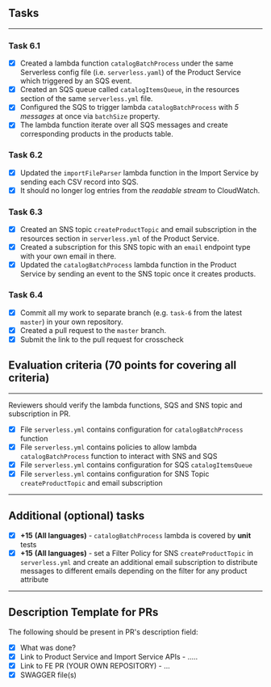 ## Tasks

---

### Task 6.1

- [x] Created a lambda function `catalogBatchProcess` under the same Serverless config file (i.e. `serverless.yaml`) of
  the Product Service which triggered by an SQS event.
- [x] Created an SQS queue called `catalogItemsQueue`, in the resources section of the same `serverless.yml` file.
- [x] Configured the SQS to trigger lambda `catalogBatchProcess` with _5 messages_ at once via `batchSize` property.
- [x] The lambda function iterate over all SQS messages and create corresponding products in the products table.

### Task 6.2

- [x] Updated the `importFileParser` lambda function in the Import Service by sending each CSV record into SQS.
- [x] It should no longer log entries from the _readable stream_ to CloudWatch.

### Task 6.3

- [x] Created an SNS topic `createProductTopic` and email subscription in the resources section in `serverless.yml` of
  the Product Service.
- [x] Created a subscription for this SNS topic with an `email` endpoint type with your own email in there.
- [x] Updated the `catalogBatchProcess` lambda function in the Product Service by sending an event to the SNS topic once
  it creates products.

### Task 6.4

- [x] Commit all my work to separate branch (e.g. `task-6` from the latest `master`) in your own repository.
- [x] Created a pull request to the `master` branch.
- [x] Submit the link to the pull request for crosscheck

## Evaluation criteria (70 points for covering all criteria)

---

Reviewers should verify the lambda functions, SQS and SNS topic and subscription in PR.

- [x] File `serverless.yml` contains configuration for `catalogBatchProcess` function
- [x] File `serverless.yml` contains policies to allow lambda `catalogBatchProcess` function to interact with SNS and
  SQS
- [x] File `serverless.yml` contains configuration for SQS `catalogItemsQueue`
- [x] File `serverless.yml` contains configuration for SNS Topic `createProductTopic` and email subscription

---

## Additional (optional) tasks

- [x] **+15** **(All languages)** - `catalogBatchProcess` lambda is covered by **unit** tests
- [x] **+15** **(All languages)** - set a Filter Policy for SNS `createProductTopic` in `serverless.yml` and create an
  additional email subscription to distribute messages to different emails depending on the filter for any product
  attribute

---

## Description Template for PRs

The following should be present in PR's description field:

- [x] What was done?
- [x] Link to Product Service and Import Service APIs - .....
- [x] Link to FE PR (YOUR OWN REPOSITORY) - ...
- [x] SWAGGER file(s)
